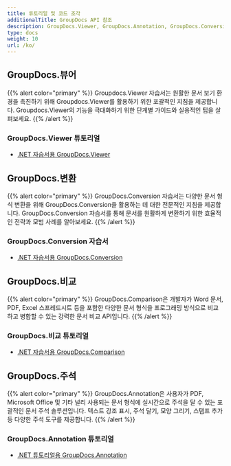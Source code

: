 ```yaml
---
title: 튜토리얼 및 코드 조각
additionalTitle: GroupDocs API 참조
description: GroupDocs.Viewer, GroupDocs.Annotation, GroupDocs.Conversion 및 기타 제품과 같은 GroupDocs 제품의 자습서 및 코드 조각입니다.
type: docs
weight: 10
url: /ko/
---
```


## GroupDocs.뷰어
{{% alert color="primary" %}}
Groupdocs.Viewer 자습서는 원활한 문서 보기 환경을 촉진하기 위해 Groupdocs.Viewer를 활용하기 위한 포괄적인 지침을 제공합니다. Groupdocs.Viewer의 기능을 극대화하기 위한 단계별 가이드와 실용적인 팁을 살펴보세요.
{{% /alert %}}

### GroupDocs.Viewer 튜토리얼
- [.NET 자습서용 GroupDocs.Viewer](../viewer/ko/net/)


## GroupDocs.변환
{{% alert color="primary" %}}
GroupDocs.Conversion 자습서는 다양한 문서 형식 변환을 위해 GroupDocs.Conversion을 활용하는 데 대한 전문적인 지침을 제공합니다. GroupDocs.Conversion 자습서를 통해 문서를 원활하게 변환하기 위한 효율적인 전략과 모범 사례를 알아보세요.
{{% /alert %}}

### GroupDocs.Conversion 자습서
- [.NET 자습서용 GroupDocs.Conversion](../conversion/ko/net/)


## GroupDocs.비교
{{% alert color="primary" %}}
GroupDocs.Comparison은 개발자가 Word 문서, PDF, Excel 스프레드시트 등을 포함한 다양한 문서 형식을 프로그래밍 방식으로 비교하고 병합할 수 있는 강력한 문서 비교 API입니다.
{{% /alert %}}

### GroupDocs.비교 튜토리얼
- [.NET 자습서용 GroupDocs.Comparison](../comparison/net/)


## GroupDocs.주석
{{% alert color="primary" %}}
GroupDocs.Annotation은 사용자가 PDF, Microsoft Office 및 기타 널리 사용되는 문서 형식에 실시간으로 주석을 달 수 있는 포괄적인 문서 주석 솔루션입니다. 텍스트 강조 표시, 주석 달기, 모양 그리기, 스탬프 추가 등 다양한 주석 도구를 제공합니다.
{{% /alert %}}

### GroupDocs.Annotation 튜토리얼
- [.NET 튜토리얼용 GroupDocs.Annotation](../annotation/net/)